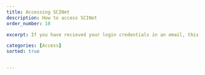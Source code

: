 ```yaml
---
title: Accessing SCINet
description: How to access SCINet
order_number: 10

excerpt: If you have recieved your login credentials in an email, this guide will help you get connected to SCINet.  Otherwise, please email the Virtual Research Support Core at <a herf="mailto:scinet_vrsc@USDA.GOV?subject=account%20access">scinet_vrsc@USDA.GOV</a> for assistance.

categories: [Access]
sorted: true


---
```


